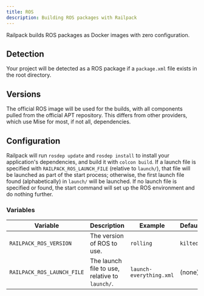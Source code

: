 ```yaml
---
title: ROS
description: Building ROS packages with Railpack
---
```


Railpack builds ROS packages as Docker images with zero configuration.

## Detection

Your project will be detected as a ROS package if a `package.xml` file exists in the root directory.

## Versions

The official ROS image will be used for the builds, with all components pulled from the official APT repository. This differs from other providers, which use Mise for most, if not all, dependencies.

## Configuration

Railpack will run `rosdep update` and `rosdep install` to install your application's dependencies, and build it with `colcon build`. If a launch file is specified with `RAILPACK_ROS_LAUNCH_FILE` (relative to `launch/`), that file will be launched as part of the start process; otherwise, the first launch file found (alphabetically) in `launch/` will be launched. If no launch file is specified or found, the start command will set up the ROS environment and do nothing further.

### Variables
| Variable | Description | Example | Default |
| -------- | ----------- | ------- | ------- |
| `RAILPACK_ROS_VERSION` | The version of ROS to use. | `rolling` | `kilted` |
| `RAILPACK_ROS_LAUNCH_FILE` | The launch file to use, relative to `launch/`. | `launch-everything.xml` | (none) |
